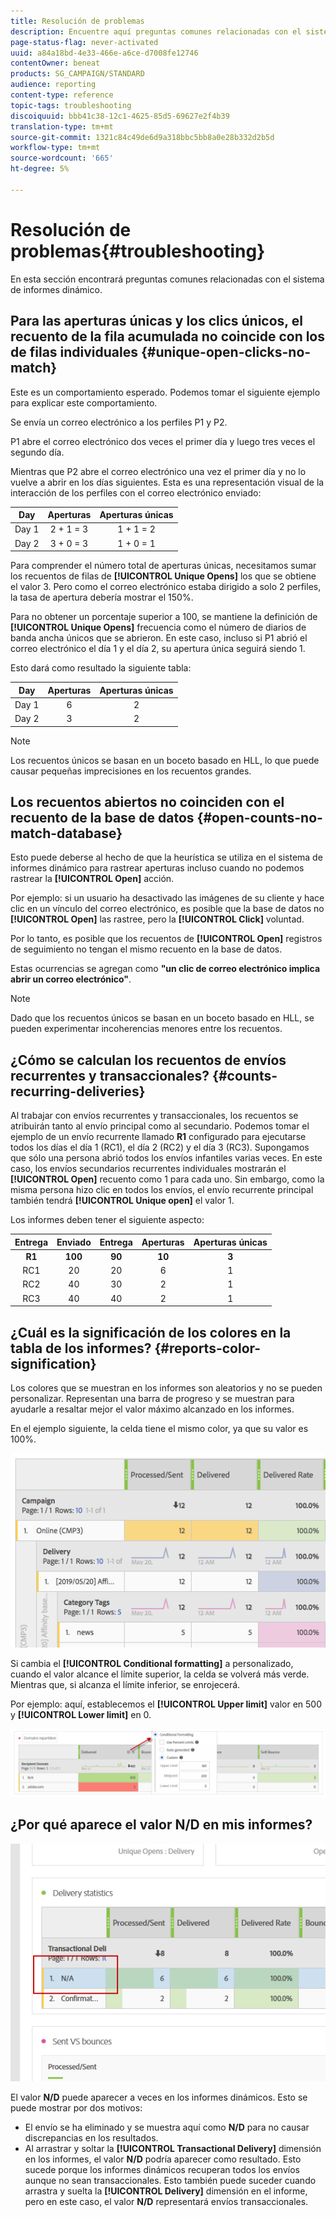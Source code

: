 ```yaml
---
title: Resolución de problemas
description: Encuentre aquí preguntas comunes relacionadas con el sistema de informes dinámico.
page-status-flag: never-activated
uuid: a84a18bd-4e33-466e-a6ce-d7008fe12746
contentOwner: beneat
products: SG_CAMPAIGN/STANDARD
audience: reporting
content-type: reference
topic-tags: troubleshooting
discoiquuid: bbb41c38-12c1-4625-85d5-69627e2f4b39
translation-type: tm+mt
source-git-commit: 1321c84c49de6d9a318bbc5bb8a0e28b332d2b5d
workflow-type: tm+mt
source-wordcount: '665'
ht-degree: 5%

---
```



# Resolución de problemas{#troubleshooting}

En esta sección encontrará preguntas comunes relacionadas con el sistema de informes dinámico.

## Para las aperturas únicas y los clics únicos, el recuento de la fila acumulada no coincide con los de filas individuales {#unique-open-clicks-no-match}

Este es un comportamiento esperado.
Podemos tomar el siguiente ejemplo para explicar este comportamiento.

Se envía un correo electrónico a los perfiles P1 y P2.

P1 abre el correo electrónico dos veces el primer día y luego tres veces el segundo día.

Mientras que P2 abre el correo electrónico una vez el primer día y no lo vuelve a abrir en los días siguientes.
Esta es una representación visual de la interacción de los perfiles con el correo electrónico enviado:

<table> 
 <thead> 
  <tr> 
   <th align="center"> <strong>Day</strong> <br /> </th> 
   <th align="center"> <strong>Aperturas</strong> <br /> </th> 
   <th align="center"> <strong>Aperturas únicas</strong> <br /> </th> 
  </tr> 
 </thead> 
 <tbody> 
  <tr> 
   <td align="center"> Day 1<br /> </td> 
   <td align="center"> 2 + 1 = 3<br /> </td> 
   <td align="center"> 1 + 1 = 2<br /> </td> 
  </tr> 
  <tr> 
   <td align="center"> Day 2<br /> </td> 
   <td align="center"> 3 + 0 = 3<br /> </td> 
   <td align="center"> 1 + 0 = 1<br /> </td> 
  </tr>
 </tbody> 
</table>

Para comprender el número total de aperturas únicas, necesitamos sumar los recuentos de filas de **[!UICONTROL Unique Opens]** los que se obtiene el valor 3. Pero como el correo electrónico estaba dirigido a solo 2 perfiles, la tasa de apertura debería mostrar el 150%.

Para no obtener un porcentaje superior a 100, se mantiene la definición de **[!UICONTROL Unique Opens]** frecuencia como el número de diarios de banda ancha únicos que se abrieron. En este caso, incluso si P1 abrió el correo electrónico el día 1 y el día 2, su apertura única seguirá siendo 1.

Esto dará como resultado la siguiente tabla:

<table> 
 <thead> 
  <tr> 
   <th align="center"> <strong>Day</strong> <br /> </th> 
   <th align="center"> <strong>Aperturas</strong> <br /> </th> 
   <th align="center"> <strong>Aperturas únicas</strong> <br /> </th> 
  </tr> 
 </thead> 
 <tbody> 
  <tr> 
   <td align="center"> Day 1<br /> </td> 
   <td align="center"> 6<br /> </td> 
   <td align="center"> 2<br /> </td>
  </tr> 
  <tr> 
   <td align="center"> Day 2<br /> </td> 
   <td align="center"> 3<br /> </td> 
   <td align="center"> 2<br /> </td> 
  </tr> 
 </tbody> 
</table>

>[!NOTE]
>
>Los recuentos únicos se basan en un boceto basado en HLL, lo que puede causar pequeñas imprecisiones en los recuentos grandes.

## Los recuentos abiertos no coinciden con el recuento de la base de datos {#open-counts-no-match-database}

Esto puede deberse al hecho de que la heurística se utiliza en el sistema de informes dinámico para rastrear aperturas incluso cuando no podemos rastrear la **[!UICONTROL Open]** acción.

Por ejemplo: si un usuario ha desactivado las imágenes de su cliente y hace clic en un vínculo del correo electrónico, es posible que la base de datos no **[!UICONTROL Open]** las rastree, pero la **[!UICONTROL Click]** voluntad.

Por lo tanto, es posible que los recuentos de **[!UICONTROL Open]** registros de seguimiento no tengan el mismo recuento en la base de datos.

Estas ocurrencias se agregan como **&quot;un clic de correo electrónico implica abrir un correo electrónico&quot;**.

>[!NOTE]
>
>Dado que los recuentos únicos se basan en un boceto basado en HLL, se pueden experimentar incoherencias menores entre los recuentos.

## ¿Cómo se calculan los recuentos de envíos recurrentes y transaccionales? {#counts-recurring-deliveries}

Al trabajar con envíos recurrentes y transaccionales, los recuentos se atribuirán tanto al envío principal como al secundario.
Podemos tomar el ejemplo de un envío recurrente llamado **R1** configurado para ejecutarse todos los días el día 1 (RC1), el día 2 (RC2) y el día 3 (RC3).
Supongamos que sólo una persona abrió todos los envíos infantiles varias veces. En este caso, los envíos secundarios recurrentes individuales mostrarán el **[!UICONTROL Open]** recuento como 1 para cada uno.
Sin embargo, como la misma persona hizo clic en todos los envíos, el envío recurrente principal también tendrá **[!UICONTROL Unique open]** el valor 1.

Los informes deben tener el siguiente aspecto:

<table> 
 <thead> 
  <tr> 
   <th align="center"> <strong>Entrega</strong> <br /> </th> 
   <th align="center"> <strong>Enviado</strong> <br /> </th> 
   <th align="center"> <strong>Entrega</strong> <br /> </th>
   <th align="center"> <strong>Aperturas</strong> <br /> </th> 
   <th align="center"> <strong>Aperturas únicas</strong> <br /> </th>
  </tr> 
 </thead> 
 <tbody> 
  <tr> 
   <td align="center"> <strong>R1<br/> </td> 
   <td align="center"> <strong>100<br/> </td> 
   <td align="center"> <strong>90<br/> </td> 
   <td align="center"> <strong>10<br/> </td> 
   <td align="center"> <strong>3<br/> </td> 
  </tr> 
  <tr> 
   <td align="center"> RC1<br/> </td> 
   <td align="center"> 20<br /> </td> 
   <td align="center"> 20<br /> </td> 
   <td align="center"> 6<br /> </td> 
   <td align="center"> 1<br /> </td> 
  </tr>
    <tr> 
   <td align="center"> RC2<br /> </td> 
   <td align="center"> 40<br /> </td> 
   <td align="center"> 30<br /> </td> 
   <td align="center"> 2<br /> </td> 
   <td align="center"> 1<br /> </td> 
  </tr> 
    <tr> 
   <td align="center"> RC3<br /> </td> 
   <td align="center"> 40<br /> </td> 
   <td align="center"> 40<br /> </td> 
   <td align="center"> 2<br /> </td> 
   <td align="center"> 1<br /> </td> 
  </tr> 
 </tbody> 
</table>

## ¿Cuál es la significación de los colores en la tabla de los informes? {#reports-color-signification}

Los colores que se muestran en los informes son aleatorios y no se pueden personalizar. Representan una barra de progreso y se muestran para ayudarle a resaltar mejor el valor máximo alcanzado en los informes.

En el ejemplo siguiente, la celda tiene el mismo color, ya que su valor es 100%.

![](assets/troubleshooting_1.png)

Si cambia el **[!UICONTROL Conditional formatting]** a personalizado, cuando el valor alcance el límite superior, la celda se volverá más verde. Mientras que, si alcanza el límite inferior, se enrojecerá.

Por ejemplo: aquí, establecemos el **[!UICONTROL Upper limit]** valor en 500 y **[!UICONTROL Lower limit]** en 0.

![](assets/troubleshooting_2.png)

## ¿Por qué aparece el valor N/D en mis informes?

![](assets/troubleshooting_3.png)

El valor **N/D** puede aparecer a veces en los informes dinámicos. Esto se puede mostrar por dos motivos:

* El envío se ha eliminado y se muestra aquí como **N/D** para no causar discrepancias en los resultados.
* Al arrastrar y soltar la **[!UICONTROL Transactional Delivery]** dimensión en los informes, el valor **N/D** podría aparecer como resultado. Esto sucede porque los informes dinámicos recuperan todos los envíos aunque no sean transaccionales.
Esto también puede suceder cuando arrastra y suelta la **[!UICONTROL Delivery]** dimensión en el informe, pero en este caso, el valor **N/D** representará envíos transaccionales.
